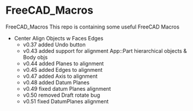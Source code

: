 # FreeCAD_Macros
FreeCAD_Macros
This repo is containing some useful FreeCAD Macros

- Center Align Objects w Faces Edges 
  - v0.37 added Undo button
  - v0.43 added support for alignment App::Part hierarchical objects & Body objs
  - v0.44 added Planes to alignment
  - v0.45 added Edges to alignment
  - v0.47 added Axis to alignment
  - v0.48 added Datum Planes
  - v0.49 fixed datum Planes alignment
  - v0.50 removed Draft rotate bug
  - v0.51 fixed DatumPlanes alignment


